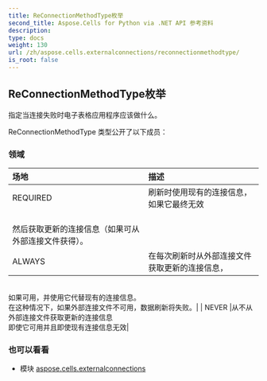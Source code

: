 ```yaml
---
title: ReConnectionMethodType枚举
second_title: Aspose.Cells for Python via .NET API 参考资料
description:
type: docs
weight: 130
url: /zh/aspose.cells.externalconnections/reconnectionmethodtype/
is_root: false
---
```

## ReConnectionMethodType枚举
指定当连接失败时电子表格应用程序应该做什么。



ReConnectionMethodType 类型公开了以下成员：

### 领域
|场地|描述|
| :- | :- |
| REQUIRED |刷新时使用现有的连接信息，如果它最终无效<br/>然后获取更新的连接信息（如果可从外部连接文件获得）。|
| ALWAYS |在每次刷新时从外部连接文件获取更新的连接信息，<br/>如果可用，并使用它代替现有的连接信息。<br/>在这种情况下，如果外部连接文件不可用，数据刷新将失败。|
| NEVER |从不从外部连接文件获取更新的连接信息<br/>即使它可用并且即使现有连接信息无效|



### 也可以看看
* 模块 [aspose.cells.externalconnections](..)
